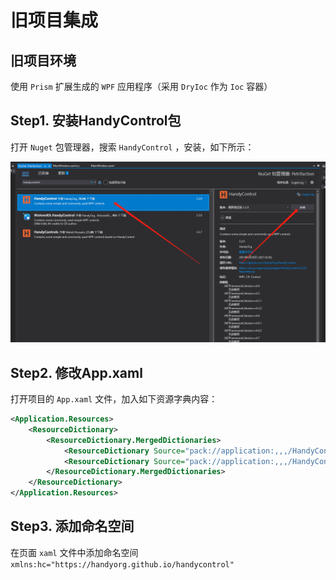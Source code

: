 # 旧项目集成

## 旧项目环境

使用 `Prism` 扩展生成的 `WPF` 应用程序（采用 `DryIoc` 作为 `Ioc` 容器）

## Step1. 安装HandyControl包

打开 `Nuget` 包管理器，搜索 `HandyControl` ，安装，如下所示：

![Nuget安装HandyControl](assets/images/Nuget安装HandyControl.png)

## Step2. 修改App.xaml

打开项目的 `App.xaml` 文件，加入如下资源字典内容：

```xml
<Application.Resources>
    <ResourceDictionary>
        <ResourceDictionary.MergedDictionaries>
            <ResourceDictionary Source="pack://application:,,,/HandyControl;component/Themes/SkinDefault.xaml"/>
            <ResourceDictionary Source="pack://application:,,,/HandyControl;component/Themes/Theme.xaml"/>
        </ResourceDictionary.MergedDictionaries>
    </ResourceDictionary>
</Application.Resources>
```

## Step3. 添加命名空间

在页面 `xaml` 文件中添加命名空间 `xmlns:hc="https://handyorg.github.io/handycontrol"`
